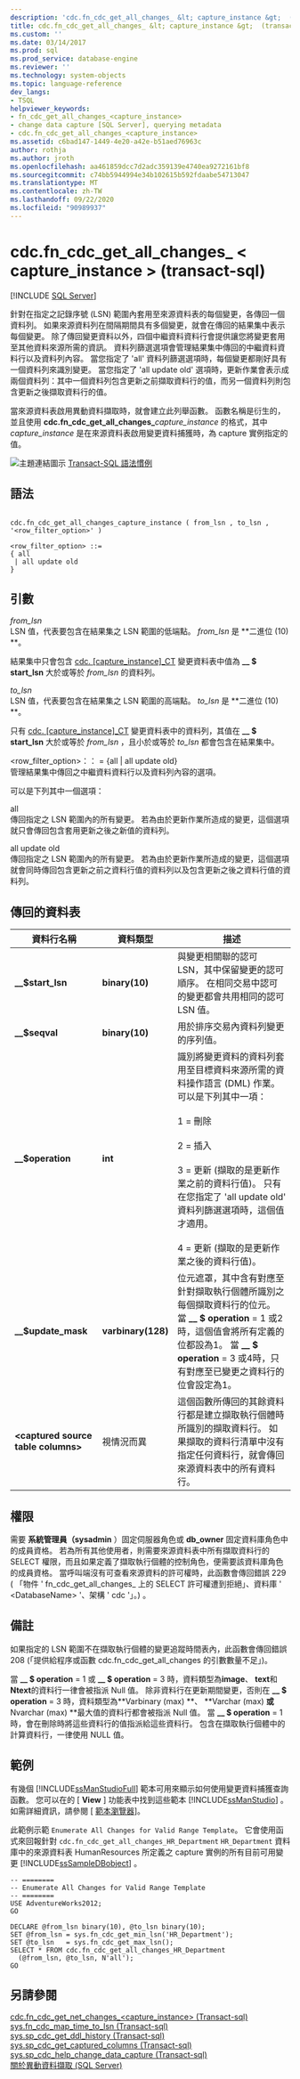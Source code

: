 ```yaml
---
description: 'cdc.fn_cdc_get_all_changes_ &lt; capture_instance &gt;  (transact-sql) '
title: cdc.fn_cdc_get_all_changes_ &lt; capture_instance &gt;  (transact-sql) |Microsoft Docs
ms.custom: ''
ms.date: 03/14/2017
ms.prod: sql
ms.prod_service: database-engine
ms.reviewer: ''
ms.technology: system-objects
ms.topic: language-reference
dev_langs:
- TSQL
helpviewer_keywords:
- fn_cdc_get_all_changes_<capture_instance>
- change data capture [SQL Server], querying metadata
- cdc.fn_cdc_get_all_changes_<capture_instance>
ms.assetid: c6bad147-1449-4e20-a42e-b51aed76963c
author: rothja
ms.author: jroth
ms.openlocfilehash: aa461859dcc7d2adc359139e4740ea9272161bf8
ms.sourcegitcommit: c74bb5944994e34b102615b592fdaabe54713047
ms.translationtype: MT
ms.contentlocale: zh-TW
ms.lasthandoff: 09/22/2020
ms.locfileid: "90989937"
---
```

# <a name="cdcfn_cdc_get_all_changes_ltcapture_instancegt--transact-sql"></a>cdc.fn_cdc_get_all_changes_ &lt; capture_instance &gt;  (transact-sql) 
[!INCLUDE [SQL Server](../../includes/applies-to-version/sqlserver.md)]

  針對在指定之記錄序號 (LSN) 範圍內套用至來源資料表的每個變更，各傳回一個資料列。 如果來源資料列在間隔期間具有多個變更，就會在傳回的結果集中表示每個變更。 除了傳回變更資料以外，四個中繼資料資料行會提供讓您將變更套用至其他資料來源所需的資訊。 資料列篩選選項會管理結果集中傳回的中繼資料資料行以及資料列內容。 當您指定了 'all' 資料列篩選選項時，每個變更都剛好具有一個資料列來識別變更。 當您指定了 'all update old' 選項時，更新作業會表示成兩個資料列：其中一個資料列包含更新之前擷取資料行的值，而另一個資料列則包含更新之後擷取資料行的值。  
  
 當來源資料表啟用異動資料擷取時，就會建立此列舉函數。 函數名稱是衍生的，並且使用 **cdc.fn_cdc_get_all_changes_**_capture_instance_ 的格式，其中 *capture_instance* 是在來源資料表啟用變更資料捕獲時，為 capture 實例指定的值。  
  
 ![主題連結圖示](../../database-engine/configure-windows/media/topic-link.gif "主題連結圖示") [Transact-SQL 語法慣例](../../t-sql/language-elements/transact-sql-syntax-conventions-transact-sql.md)  
  
## <a name="syntax"></a>語法  
  
```  
  
cdc.fn_cdc_get_all_changes_capture_instance ( from_lsn , to_lsn , '<row_filter_option>' )  
  
<row_filter_option> ::=  
{ all  
 | all update old  
}  
```  
  
## <a name="arguments"></a>引數  
 *from_lsn*  
 LSN 值，代表要包含在結果集之 LSN 範圍的低端點。 *from_lsn* 是 **二進位 (10) **。  
  
 結果集中只會包含 [cdc. &#91;capture_instance&#93;_CT](../../relational-databases/system-tables/cdc-capture-instance-ct-transact-sql.md) 變更資料表中值為 **__ $ start_lsn** 大於或等於 *from_lsn* 的資料列。  
  
 *to_lsn*  
 LSN 值，代表要包含在結果集之 LSN 範圍的高端點。 *to_lsn* 是 **二進位 (10) **。  
  
 只有 [cdc. &#91;capture_instance&#93;_CT](../../relational-databases/system-tables/cdc-capture-instance-ct-transact-sql.md) 變更資料表中的資料列，其值在 **__ $ start_lsn** 大於或等於 *from_lsn* ，且小於或等於 *to_lsn* 都會包含在結果集中。  
  
 <row_filter_option>：： = {all | all update old}  
 管理結果集中傳回之中繼資料資料行以及資料列內容的選項。  
  
 可以是下列其中一個選項：  
  
 all  
 傳回指定之 LSN 範圍內的所有變更。 若為由於更新作業所造成的變更，這個選項就只會傳回包含套用更新之後之新值的資料列。  
  
 all update old  
 傳回指定之 LSN 範圍內的所有變更。 若為由於更新作業所造成的變更，這個選項就會同時傳回包含更新之前之資料行值的資料列以及包含更新之後之資料行值的資料列。  
  
## <a name="table-returned"></a>傳回的資料表  
  
|資料行名稱|資料類型|描述|  
|-----------------|---------------|-----------------|  
|**__$start_lsn**|**binary(10)**|與變更相關聯的認可 LSN，其中保留變更的認可順序。 在相同交易中認可的變更都會共用相同的認可 LSN 值。|  
|**__$seqval**|**binary(10)**|用於排序交易內資料列變更的序列值。|  
|**__$operation**|**int**|識別將變更資料的資料列套用至目標資料來源所需的資料操作語言 (DML) 作業。 可以是下列其中一項：<br /><br /> 1 = 刪除<br /><br /> 2 = 插入<br /><br /> 3 = 更新 (擷取的是更新作業之前的資料行值)。 只有在您指定了 'all update old' 資料列篩選選項時，這個值才適用。<br /><br /> 4 = 更新 (擷取的是更新作業之後的資料行值)。|  
|**__$update_mask**|**varbinary(128)**|位元遮罩，其中含有對應至針對擷取執行個體所識別之每個擷取資料行的位元。 當 **__ $ operation** = 1 或2時，這個值會將所有定義的位都設為1。 當 **__ $ operation** = 3 或4時，只有對應至已變更之資料行的位會設定為1。|  
|**\<captured source table columns>**|視情況而異|這個函數所傳回的其餘資料行都是建立擷取執行個體時所識別的擷取資料行。 如果擷取的資料行清單中沒有指定任何資料行，就會傳回來源資料表中的所有資料行。|  
  
## <a name="permissions"></a>權限  
 需要 **系統管理員（sysadmin** ）固定伺服器角色或 **db_owner** 固定資料庫角色中的成員資格。 若為所有其他使用者，則需要來源資料表中所有擷取資料行的 SELECT 權限，而且如果定義了擷取執行個體的控制角色，便需要該資料庫角色的成員資格。 當呼叫端沒有可查看來源資料的許可權時，此函數會傳回錯誤 229 ( 「物件 ' fn_cdc_get_all_changes_ 上的 SELECT 許可權遭到拒絕」、資料庫 ' \<DatabaseName> '、架構 ' cdc '」。) 。  
  
## <a name="remarks"></a>備註  
 如果指定的 LSN 範圍不在擷取執行個體的變更追蹤時間表內，此函數會傳回錯誤 208 (「提供給程序或函數 cdc.fn_cdc_get_all_changes 的引數數量不足」)。  
  
 當 **__ $ operation** = 1 或 **__ $ operation** = 3 時，資料類型為**image**、 **text**和**Ntext**的資料行一律會被指派 Null 值。 除非資料行在更新期間變更，否則在 **__ $ operation** = 3 時，資料類型為**Varbinary (max) **、 **Varchar (max) **或**Nvarchar (max) **最大值的資料行都會被指派 Null 值。 當 **__ $ operation** = 1 時，會在刪除時將這些資料行的值指派給這些資料行。 包含在擷取執行個體中的計算資料行，一律使用 NULL 值。  
  
## <a name="examples"></a>範例  
 有幾個 [!INCLUDE[ssManStudioFull](../../includes/ssmanstudiofull-md.md)] 範本可用來顯示如何使用變更資料捕獲查詢函數。 您可以在的 [ **View** ] 功能表中找到這些範本 [!INCLUDE[ssManStudio](../../includes/ssmanstudio-md.md)] 。 如需詳細資訊，請參閱 [ [範本瀏覽器](../../ssms/template/template-explorer.md)]。  
  
 此範例示範 `Enumerate All Changes for Valid Range Template`。 它會使用函式來回報針對 `cdc.fn_cdc_get_all_changes_HR_Department` `HR_Department` 資料庫中的來源資料表 HumanResources 所定義之 capture 實例的所有目前可用變更 [!INCLUDE[ssSampleDBobject](../../includes/sssampledbobject-md.md)] 。  
  
```  
-- ========  
-- Enumerate All Changes for Valid Range Template  
-- ========  
USE AdventureWorks2012;  
GO  
  
DECLARE @from_lsn binary(10), @to_lsn binary(10);  
SET @from_lsn = sys.fn_cdc_get_min_lsn('HR_Department');  
SET @to_lsn   = sys.fn_cdc_get_max_lsn();  
SELECT * FROM cdc.fn_cdc_get_all_changes_HR_Department  
  (@from_lsn, @to_lsn, N'all');  
GO  
```  
  
## <a name="see-also"></a>另請參閱  
 [cdc.fn_cdc_get_net_changes_&#60;capture_instance&#62; &#40;Transact-sql&#41;](../../relational-databases/system-functions/cdc-fn-cdc-get-net-changes-capture-instance-transact-sql.md)   
 [sys.fn_cdc_map_time_to_lsn &#40;Transact-sql&#41;](../../relational-databases/system-functions/sys-fn-cdc-map-time-to-lsn-transact-sql.md)   
 [sys.sp_cdc_get_ddl_history &#40;Transact-sql&#41;](../../relational-databases/system-stored-procedures/sys-sp-cdc-get-ddl-history-transact-sql.md)   
 [sys.sp_cdc_get_captured_columns &#40;Transact-sql&#41;](../../relational-databases/system-stored-procedures/sys-sp-cdc-get-captured-columns-transact-sql.md)   
 [sys.sp_cdc_help_change_data_capture &#40;Transact-sql&#41;](../../relational-databases/system-stored-procedures/sys-sp-cdc-help-change-data-capture-transact-sql.md)   
 [關於異動資料擷取 &#40;SQL Server&#41;](../../relational-databases/track-changes/about-change-data-capture-sql-server.md)  
  
  
